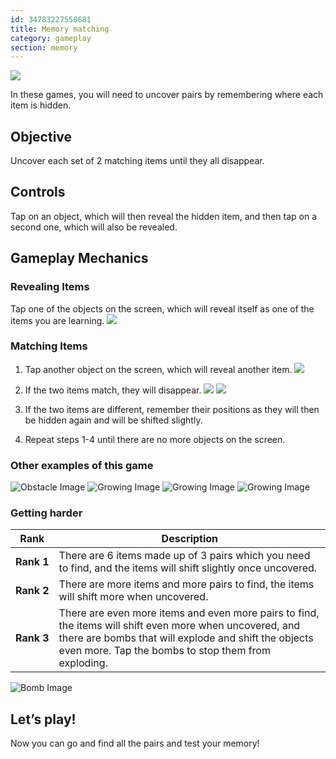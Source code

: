 ```yaml
---
id: 34783227558681
title: Memory matching
category: gameplay
section: memory
---
```

![](https://help.studycat.com/hc/article_attachments/34783202572569)

In these games, you will need to uncover pairs by remembering where each item is hidden.

## Objective

Uncover each set of 2 matching items until they all disappear.

## Controls

Tap on an object, which will then reveal the hidden item, and then tap on a second one, which will also be revealed.

## Gameplay Mechanics

### Revealing Items

Tap one of the objects on the screen, which will reveal itself as one of the items you are learning.
![](https://help.studycat.com/hc/article_attachments/34783202572569)

### Matching Items

1. Tap another object on the screen, which will reveal another item.
![](https://help.studycat.com/hc/article_attachments/34783227455641)

2. If the two items match, they will disappear.
![](https://help.studycat.com/hc/article_attachments/34783202585497)
![](https://help.studycat.com/hc/article_attachments/34783202588569)

3. If the two items are different, remember their positions as they will then be hidden again and will be shifted slightly.

4. Repeat steps 1-4 until there are no more objects on the screen.

### Other examples of this game

![Obstacle Image](https://help.studycat.com/hc/article_attachments/34783227488537)
![Growing Image](https://help.studycat.com/hc/article_attachments/34783227493913) 
![Growing Image](https://help.studycat.com/hc/article_attachments/34783202605977) 
![Growing Image](https://help.studycat.com/hc/article_attachments/34783202616089)

### Getting harder

| Rank | Description |
| --- | --- |
| **Rank&nbsp;1** | There are 6 items made up of 3 pairs which you need to find, and the items will shift slightly once uncovered. |
| **Rank&nbsp;2** | There are more items and more pairs to find, the items will shift more when uncovered. |
| **Rank&nbsp;3** | There are even more items and even more pairs to find, the items will shift even more when uncovered, and there are bombs that will explode and shift the objects even more. Tap the bombs to stop them from exploding. |

![Bomb Image](https://help.studycat.com/hc/article_attachments/34783202645785)

## Let’s play!

Now you can go and find all the pairs and test your memory!